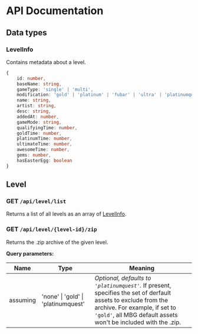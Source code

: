 # API Documentation

## Data types
### LevelInfo
Contains metadata about a level.
```typescript
{
	id: number,
	baseName: string,
	gameType: 'single' | 'multi',
	modification: 'gold' | 'platinum' | 'fubar' | 'ultra' | 'platinumquest',
	name: string,
	artist: string,
	desc: string,
	addedAt: number,
	gameMode: string,
	qualifyingTime: number,
	goldTime: number,
	platinumTime: number,
	ultimateTime: number,
	awesomeTime: number,
	gems: number,
	hasEasterEgg: boolean
}
```

## Level

### **GET** `/api/level/list`
Returns a list of all levels as an array of [LevelInfo](#levelinfo).

### **GET** `/api/level/{level-id}/zip`
Returns the .zip archive of the given level.

**Query parameters:**

Name | Type | Meaning
--- | --- | ---
assuming | 'none' \| 'gold' \| 'platinumquest' | *Optional, defaults to `'platinumquest'`.* If present, specifies the set of derfault assets to exclude from the archive. For example, if set to `'gold'`, all MBG default assets won't be included with the .zip.